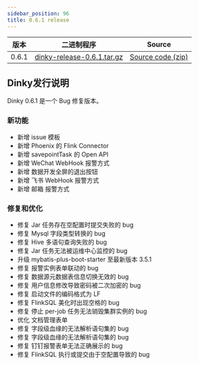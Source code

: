```yaml
---
sidebar_position: 96
title: 0.6.1 release
---
```




| 版本     | 二进制程序                                                                                                                   |   Source   |
| ---------- |----------------------------------------------------------------------------------------------------------------------| ---- |
| 0.6.1 | [dinky-release-0.6.1.tar.gz](https://github.com/DataLinkDC/dinky/releases/download/0.6.1/dinky-release-0.6.1.tar.gz) | [Source code (zip)](https://github.com/DataLinkDC/dinky/archive/refs/tags/0.6.1.zip) |


## Dinky发行说明

Dinky 0.6.1 是一个 Bug 修复版本。

### 新功能

- 新增 issue 模板
- 新增 Phoenix 的 Flink Connector
- 新增 savepointTask 的 Open API
- 新增 WeChat WebHook 报警方式
- 新增 数据开发全屏的退出按钮
- 新增 飞书 WebHook 报警方式
- 新增 邮箱 报警方式

### 修复和优化

- 修复 Jar 任务存在空配置时提交失败的 bug
- 修复 Mysql 字段类型转换的 bug
- 修复 Hive 多语句查询失败的 bug
- 修复 Jar 任务无法被运维中心监控的 bug
- 升级 mybatis-plus-boot-starter 至最新版本 3.5.1
- 修复 报警实例表单联动的 bug
- 修复 数据源元数据表信息切换无效的 bug
- 修复 用户信息修改导致密码被二次加密的 bug
- 修复 启动文件的编码格式为 LF
- 修复 FlinkSQL 美化时出现空格的 bug
- 修复 停止 per-job 任务无法销毁集群实例的 bug
- 优化 文档管理表单
- 修复 字段级血缘的无法解析语句集的 bug
- 修复 字段级血缘的无法解析语句集的 bug
- 修复 钉钉报警表单无法正确展示的 bug
- 修复 FlinkSQL 执行或提交由于空配置导致的 bug